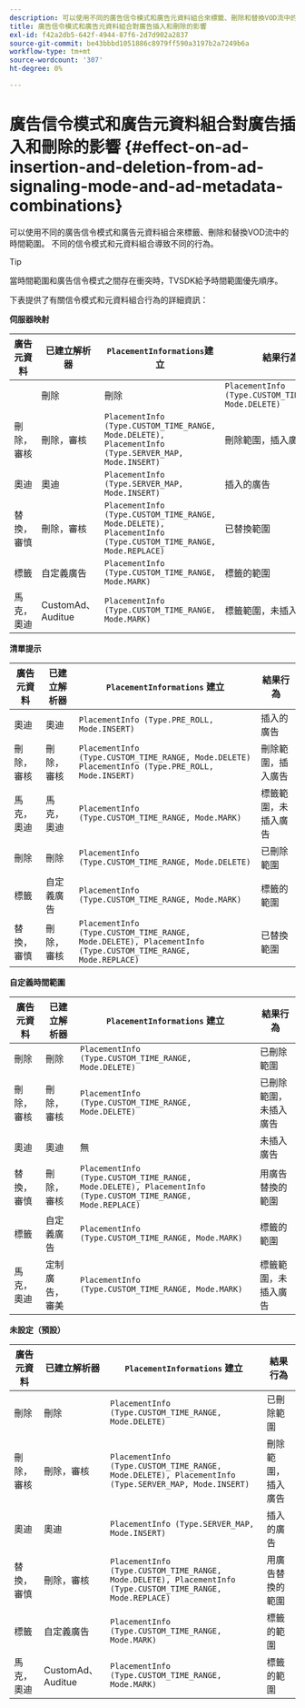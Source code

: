 ```yaml
---
description: 可以使用不同的廣告信令模式和廣告元資料組合來標籤、刪除和替換VOD流中的時間範圍。 不同的信令模式和元資料組合導致不同的行為。
title: 廣告信令模式和廣告元資料組合對廣告插入和刪除的影響
exl-id: f42a2db5-642f-4944-87f6-2d7d902a2837
source-git-commit: be43bbbd1051886c8979ff590a3197b2a7249b6a
workflow-type: tm+mt
source-wordcount: '307'
ht-degree: 0%

---
```


# 廣告信令模式和廣告元資料組合對廣告插入和刪除的影響 {#effect-on-ad-insertion-and-deletion-from-ad-signaling-mode-and-ad-metadata-combinations}

可以使用不同的廣告信令模式和廣告元資料組合來標籤、刪除和替換VOD流中的時間範圍。 不同的信令模式和元資料組合導致不同的行為。

>[!TIP]
>
>當時間範圍和廣告信令模式之間存在衝突時，TVSDK給予時間範圍優先順序。

下表提供了有關信令模式和元資料組合行為的詳細資訊：

**伺服器映射**

| **廣告元資料** | **已建立解析器** | **`PlacementInformations`建立** | **結果行為** |
|--- |--- |--- |--- |
|  | 刪除 | 刪除 | `PlacementInfo (Type.CUSTOM_TIME_RANGE, Mode.DELETE)` | 已刪除範圍 |
| 刪除，審核 | 刪除，審核 | `PlacementInfo (Type.CUSTOM_TIME_RANGE, Mode.DELETE),` <br>`PlacementInfo (Type.SERVER_MAP, Mode.INSERT)` | 刪除範圍，插入廣告 |
| 奧迪 | 奧迪 | `PlacementInfo (Type.SERVER_MAP, Mode.INSERT)` | 插入的廣告 |
| 替換，審慎 | 刪除，審核 | `PlacementInfo (Type.CUSTOM_TIME_RANGE, Mode.DELETE), PlacementInfo (Type.CUSTOM_TIME_RANGE, Mode.REPLACE)` | 已替換範圍 |
| 標籤 | 自定義廣告 | `PlacementInfo (Type.CUSTOM_TIME_RANGE, Mode.MARK)` | 標籤的範圍 |
| 馬克，奧迪 | CustomAd、Auditue | `PlacementInfo (Type.CUSTOM_TIME_RANGE, Mode.MARK)` | 標籤範圍，未插入廣告 |

**清單提示**

| 廣告元資料 | 已建立解析器 | `PlacementInformations` 建立 | 結果行為 |
|--- |--- |--- |--- |
| 奧迪 | 奧迪 | `PlacementInfo (Type.PRE_ROLL, Mode.INSERT)` | 插入的廣告 |
| 刪除，審核 | 刪除，審核 | `PlacementInfo (Type.CUSTOM_TIME_RANGE, Mode.DELETE)`<br>`PlacementInfo (Type.PRE_ROLL, Mode.INSERT)` | 刪除範圍，插入廣告 |
| 馬克，奧迪 | 馬克，奧迪 | `PlacementInfo (Type.CUSTOM_TIME_RANGE, Mode.MARK)` | 標籤範圍，未插入廣告 |
| 刪除 | 刪除 | `PlacementInfo (Type.CUSTOM_TIME_RANGE, Mode.DELETE)` | 已刪除範圍 |
| 標籤 | 自定義廣告 | `PlacementInfo (Type.CUSTOM_TIME_RANGE, Mode.MARK)` | 標籤的範圍 |
| 替換，審慎 | 刪除，審核 | `PlacementInfo (Type.CUSTOM_TIME_RANGE, Mode.DELETE), PlacementInfo (Type.CUSTOM_TIME_RANGE, Mode.REPLACE)` | 已替換範圍 |

**自定義時間範圍**

| 廣告元資料 | 已建立解析器 | `PlacementInformations` 建立 | 結果行為 |
|--- |--- |--- |--- |
| 刪除 | 刪除 | `PlacementInfo (Type.CUSTOM_TIME_RANGE, Mode.DELETE)` | 已刪除範圍 |
| 刪除，審核 | 刪除，審核 | `PlacementInfo (Type.CUSTOM_TIME_RANGE, Mode.DELETE)` | 已刪除範圍，未插入廣告 |
| 奧迪 | 奧迪 | 無 | 未插入廣告 |
| 替換，審慎 | 刪除，審核 | `PlacementInfo (Type.CUSTOM_TIME_RANGE, Mode.DELETE), PlacementInfo (Type.CUSTOM_TIME_RANGE, Mode.REPLACE)` | 用廣告替換的範圍 |
| 標籤 | 自定義廣告 | `PlacementInfo (Type.CUSTOM_TIME_RANGE, Mode.MARK)` | 標籤的範圍 |
| 馬克，奧迪 | 定制廣告，審美 | `PlacementInfo (Type.CUSTOM_TIME_RANGE, Mode.MARK)` | 標籤範圍，未插入廣告 |

**未設定（預設）**

| 廣告元資料 | 已建立解析器 | `PlacementInformations` 建立 | 結果行為 |
|--- |--- |--- |--- |
| 刪除 | 刪除 | `PlacementInfo (Type.CUSTOM_TIME_RANGE, Mode.DELETE)` | 已刪除範圍 |
| 刪除，審核 | 刪除，審核 | `PlacementInfo (Type.CUSTOM_TIME_RANGE, Mode.DELETE), PlacementInfo (Type.SERVER_MAP, Mode.INSERT)` | 刪除範圍，插入廣告 |
| 奧迪 | 奧迪 | `PlacementInfo (Type.SERVER_MAP, Mode.INSERT)` | 插入的廣告 |
| 替換，審慎 | 刪除，審核 | `PlacementInfo (Type.CUSTOM_TIME_RANGE, Mode.DELETE), PlacementInfo (Type.CUSTOM_TIME_RANGE, Mode.REPLACE)` | 用廣告替換的範圍 |
| 標籤 | 自定義廣告 | `PlacementInfo (Type.CUSTOM_TIME_RANGE, Mode.MARK)` | 標籤的範圍 |
| 馬克，奧迪 | CustomAd、Auditue | `PlacementInfo (Type.CUSTOM_TIME_RANGE, Mode.MARK)` | 標籤的範圍 |
